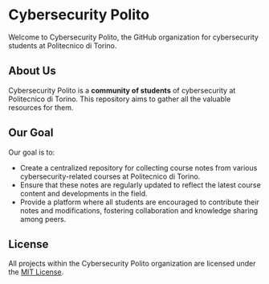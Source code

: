 # Cybersecurity Polito

Welcome to Cybersecurity Polito, the GitHub organization for cybersecurity students at Politecnico di Torino.

## About Us

Cybersecurity Polito is a **community of students** of cybersecurity at Politecnico di Torino. This repository aims to gather all the valuable resources for them.

## Our Goal

Our goal is to:

- Create a centralized repository for collecting course notes from various cybersecurity-related courses at Politecnico di Torino.
- Ensure that these notes are regularly updated to reflect the latest course content and developments in the field.
- Provide a platform where all students are encouraged to contribute their notes and modifications, fostering collaboration and knowledge sharing among peers.


## License

All projects within the Cybersecurity Polito organization are licensed under the [MIT License](./LICENSE).
